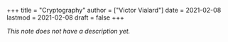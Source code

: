 +++
title = "Cryptography"
author = ["Victor Vialard"]
date = 2021-02-08
lastmod = 2021-02-08
draft = false
+++

_This note does not have a description yet._
